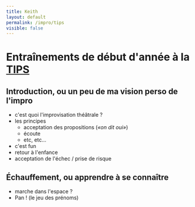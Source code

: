 ```yaml
---
title: Keith 
layout: default
permalink: /impro/tips
visible: false
---
```


# Entraînements de début d'année à la [TIPS](https://www.facebook.com/tips.improparissud/) 

## Introduction, ou un peu de ma vision perso de l'impro

- c'est quoi l'improvisation théâtrale ?
- les principes
    - acceptation des propositions (*«on dit oui»*)
    - écoute
    - etc, etc...
- c'est fun
- retour à l'enfance
- acceptation de l'échec / prise de risque

## Échauffement, ou apprendre à se connaître

- marche dans l'espace ?
- Pan ! (le jeu des prénoms)
